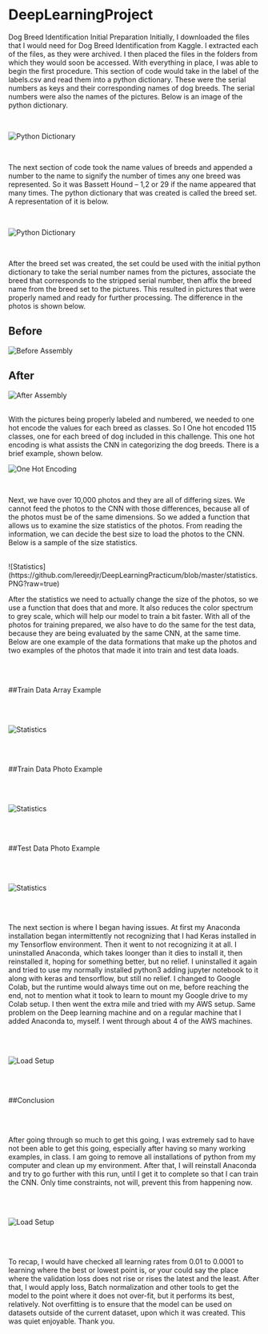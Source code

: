# DeepLearningProject
Dog Breed Identification
Initial Preparation
	Initially, I downloaded the files that I would need for Dog Breed Identification from Kaggle.  I extracted each of the files, as they were archived.  I then placed the files in the folders from which they would soon be accessed.  With everything in place, I was able to begin the first procedure.  This section of code would take in the label of the labels.csv and read them into a python dictionary.  These were the serial numbers as keys and their corresponding names of dog breeds. The serial numbers were also the names of the pictures.  Below is an image of the python dictionary.
	
</br>

![Python Dictionary](https://github.com/lereedjr/DeepLearningPracticum/blob/master/pydict.PNG?raw=true)
      
</br>      

The next section of code took the name values of breeds and appended a number to the name to signify the number of times any one breed was represented.  So it was Bassett Hound – 1,2 or 29 if the name appeared that many times.  The python dictionary that was created is called the breed set.  A representation of it is below.

</br>
  
![Python Dictionary](https://github.com/lereedjr/DeepLearningPracticum/blob/master/breedset.png?raw=true) 

</br>

After the breed set was created, the set could be used with the initial python dictionary to take the serial number names from the pictures, associate the breed that corresponds to the stripped serial number, then affix the breed name from the breed set to the pictures.  This resulted in pictures that were properly named and ready for further processing.  The difference in the photos is shown below.

## Before
![Before Assembly](https://github.com/lereedjr/DeepLearningPracticum/blob/master/beforepic.PNG?raw=true)
</br>
## After
![After Assembly](https://github.com/lereedjr/DeepLearningPracticum/blob/master/afterpic.PNG?raw=true)

</br>
With the pictures being properly labeled and numbered, we needed to one hot encode the values for each breed as classes.  So I One hot encoded 115 classes, one for each breed of dog included in this challenge.  This one hot encoding is what assists the CNN in categorizing the dog breeds.  There is a brief example, shown below.

</br> 

![One Hot Encoding](https://github.com/lereedjr/DeepLearningPracticum/blob/master/onehot.PNG?raw=true)

</br> 

Next, we have over 10,000 photos and they are all of differing sizes. We cannot feed the photos to the CNN with those differences, because all of the photos must be of the same dimensions.  So we added a function that allows us to examine the size statistics of the photos.  From reading the information, we can decide the best size to load the photos to the CNN.  Below is a sample of the size statistics.

</br>
![Statistics](https://github.com/lereedjr/DeepLearningPracticum/blob/master/statistics.PNG?raw=true)
</br>

After the statistics we need to actually change the size of the photos, so we use a function that does that and more.  It also reduces the color spectrum to grey scale, which will help our model to train a bit faster.  With all of the photos for training prepared, we also have to do the same for the test data, because they are being evaluated by the same CNN, at the same time. Below are one example of the data formations that make up the photos and two examples of the photos that made it into train and test data loads.

</br> 
</br> 

##Train Data Array Example

</br>
</br>

![Statistics](https://github.com/lereedjr/DeepLearningPracticum/blob/master/loaddataone.PNG?raw=true)

</br>
</br>

##Train Data Photo Example

</br>
</br>

![Statistics](https://github.com/lereedjr/DeepLearningPracticum/blob/master/loaddatatwo.PNG?raw=true)

</br>
</br>

##Test Data Photo Example

</br>
</br>

![Statistics](https://github.com/lereedjr/DeepLearningPracticum/blob/master/loadtestdata.PNG?raw=true)

</br>
</br>

The next section is where I began having issues.  At first my Anaconda installation began intermittently not recognizing that I had Keras installed in my Tensorflow environment. Then it went to not recognizing it at all.  I uninstalled Anaconda, which takes loonger than it dies to install it, then reinstalled it, hoping for something better, but no relief.  I uninstalled it again and tried to use my normally installed python3 adding jupyter notebook to it along with keras and tensorflow, but still no relief.  I changed to Google Colab, but the runtime would always time out on me, before reaching the end, not to mention what it took to learn to mount my Google drive to my Colab setup.  I then went the extra mile and tried with my AWS setup.  Same problem on the Deep learning machine and on a regular machine that I added Anaconda to, myself.  I went through about 4 of the AWS machines.

</br>
</br>

![Load Setup](https://github.com/lereedjr/DeepLearningPracticum/blob/master/setup.PNG?raw=true)

</br>
</br>

##Conclusion

</br>
</br>

After going through so much to get this going, I was extremely sad to have not been able to get this going, especially after having so many working examples, in class.  I am going to remove all installations of python from my computer and clean up my environment.  After that, I will reinstall Anaconda and try to go further with this run, until I get it to complete so that I can train the CNN. Only time constraints, not will, prevent this from happening now. 

</br>
</br>

![Load Setup](https://github.com/lereedjr/DeepLearningPracticum/blob/master/cnncode.PNG?raw=true)

</br>
</br>

To recap, I would have checked all learning rates from 0.01 to 0.0001 to learning where the best or lowest point is, or your could say the place where the validation loss does not rise or rises the latest and the least.  After that, I would apply loss, Batch normalization and other tools to get the model to the point where it does not over-fit, but it performs its best, relatively. Not overfitting is to ensure that the model can be used on datasets outside of the current dataset, upon which it was created.  This was quiet enjoyable.  Thank you.
